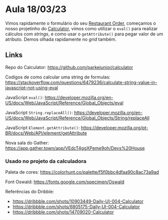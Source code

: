 # Aula 18/03/23

Vimos rapidamente o formulário do seu [Restaurant Order](https://github.com/YaraWS/scrimba/tree/main/restaurant-order), começamos o nosso projetinho do [Calculator]([Calculador](https://github.com/parkejunior/calculator)), vimos como utilizar o `eval()` para realizar cálculos com *strings*, e como usar o `getAttribute()` para pegar valor de um atributo. Demos olhada rapidamente no *grid* também.

## Links

Repo do Calculator: https://github.com/parkejunior/calculator

Codigos de como calcular uma string de formulas: https://stackoverflow.com/questions/6479236/calculate-string-value-in-javascript-not-using-eval

JavaScript `eval()`: https://developer.mozilla.org/en-US/docs/Web/JavaScript/Reference/Global_Objects/eval

JavaScript `String.replaceAll()`: https://developer.mozilla.org/en-US/docs/Web/JavaScript/Reference/Global_Objects/String/replaceAll

JavaScript `Element.getAttribute()`: https://developer.mozilla.org/pt-BR/docs/Web/API/element/getAttribute

Nova sala do Gather: https://app.gather.town/app/VEdcT4ggXPeme9oh/Devs%20House

### Usado no projeto da calculadora

Paleta de cores: https://colorhunt.co/palette/f5f0bbc4dfaa90c8ac73a9ad

Font Oswald: https://fonts.google.com/specimen/Oswald

Referências do Dribble:
- https://dribbble.com/shots/10903449-Daily-UI-004-Calculator
- https://dribbble.com/shots/6805175-Daily-UI-004-Calculator
- https://dribbble.com/shots/14709020-Calculator

